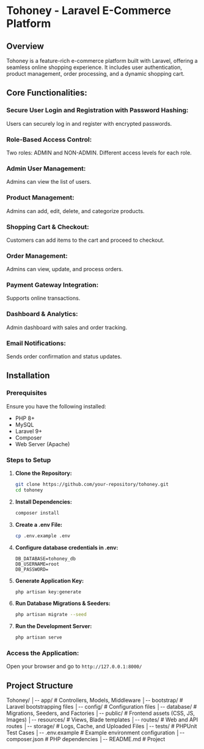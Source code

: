 # Tohoney - Laravel E-Commerce Platform

## Overview

Tohoney is a feature-rich e-commerce platform built with Laravel, offering a seamless online shopping experience. It includes user authentication, product management, order processing, and a dynamic shopping cart.

## Core Functionalities:

### Secure User Login and Registration with Password Hashing:

Users can securely log in and register with encrypted passwords.

### Role-Based Access Control:

Two roles: ADMIN and NON-ADMIN. Different access levels for each role.

### Admin User Management:

Admins can view the list of users.

### Product Management:

Admins can add, edit, delete, and categorize products.

### Shopping Cart & Checkout:

Customers can add items to the cart and proceed to checkout.

### Order Management:

Admins can view, update, and process orders.

### Payment Gateway Integration:

Supports online transactions.

### Dashboard & Analytics:

Admin dashboard with sales and order tracking.

### Email Notifications:

Sends order confirmation and status updates.

## Installation

### Prerequisites

Ensure you have the following installed:

- PHP 8+
- MySQL
- Laravel 9+
- Composer
- Web Server (Apache)

### Steps to Setup

1. **Clone the Repository:**

    ```bash
    git clone https://github.com/your-repository/tohoney.git
    cd tohoney
    ```

2. **Install Dependencies:**

    ```bash
    composer install
    ```

3. **Create a .env File:**

    ```bash
    cp .env.example .env
    ```

4. **Configure database credentials in .env:**

    ```env
    DB_DATABASE=tohoney_db
    DB_USERNAME=root
    DB_PASSWORD=
    ```

5. **Generate Application Key:**

    ```bash
    php artisan key:generate
    ```

6. **Run Database Migrations & Seeders:**

    ```bash
    php artisan migrate --seed
    ```

7. **Run the Development Server:**

    ```bash
    php artisan serve
    ```

### Access the Application:
Open your browser and go to `http://127.0.0.1:8000/`

## Project Structure

Tohoney/ │-- app/ # Controllers, Models, Middleware │-- bootstrap/ # Laravel bootstrapping files │-- config/ # Configuration files │-- database/ # Migrations, Seeders, and Factories │-- public/ # Frontend assets (CSS, JS, Images) │-- resources/ # Views, Blade templates │-- routes/ # Web and API routes │-- storage/ # Logs, Cache, and Uploaded Files │-- tests/ # PHPUnit Test Cases │-- .env.example # Example environment configuration │-- composer.json # PHP dependencies │-- README.md # Project 

